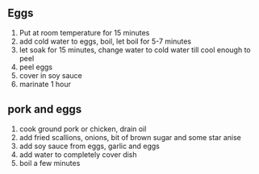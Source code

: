 ## Eggs

1. Put at room temperature for 15 minutes
2. add cold water to eggs, boil, let boil for 5-7 minutes
3. let soak for 15 minutes, change water to cold water till cool enough to peel
4. peel eggs
5. cover in soy sauce
6. marinate 1 hour

## pork and eggs

1. cook ground pork or chicken, drain oil
2. add fried scallions, onions, bit of brown sugar and some star anise
3. add soy sauce from eggs, garlic and eggs
4. add water to completely cover dish
5. boil a few minutes

